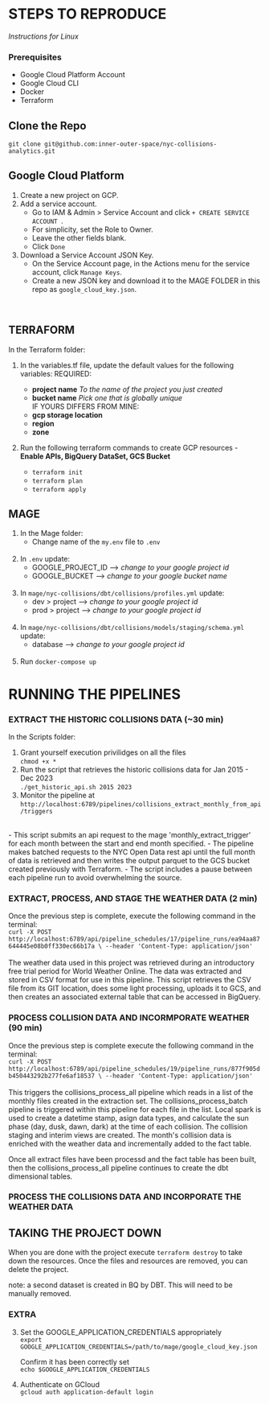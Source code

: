 # STEPS TO REPRODUCE
_Instructions for Linux_ 
### Prerequisites
- Google Cloud Platform Account
- Google Cloud CLI
- Docker
- Terraform 

## Clone the Repo </br>
`git clone git@github.com:inner-outer-space/nyc-collisions-analytics.git`

 
## Google Cloud Platform  
1. Create a new project on GCP.
2. Add a service account.
    - Go to IAM & Admin > Service Account and click `+ CREATE SERVICE ACCOUNT `.
    - For simplicity, set the Role to Owner.
    - Leave the other fields blank.
    - Click `Done`
3. Download a Service Account JSON Key. 
    - On the Service Account page, in the Actions menu for the service account, click  `Manage Keys`.
    - Create a new JSON key and download it to the MAGE FOLDER in this repo as `google_cloud_key.json`.
<br/>

## TERRAFORM
In the Terraform folder: <br/>
1. In the variables.tf file, update the default values for the following variables:
    REQUIRED: 
    -  **project name**   _To the name of the project you just created_
    -  **bucket name**  _Pick one that is globally unique_ <br/>
    IF YOURS DIFFERS FROM MINE: 
    -  **gcp storage location** 
    -  **region** 
    -  **zone**

2. Run the following terraform commands to create GCP resources - **Enable APIs, BigQuery DataSet, GCS Bucket** </br>

    - `terraform init`
    - `terraform plan`
    - `terraform apply`


## MAGE 
1. In the Mage folder: <br/>
   - Change name of the `my.env` file to `.env`
   <br/>
2. In `.env` update: </br>
   - GOOGLE_PROJECT_ID  --> _change to your google project id_
   - GOOGLE_BUCKET --> _change to your google bucket name_
   <br/>
3. In `mage/nyc-collisions/dbt/collisions/profiles.yml` update: </br>
   - dev > project -->  _change to your google project id_ 
   - prod > project -->  _change to your google project id_
   <br/>
4. In `mage/nyc-collisions/dbt/collisions/models/staging/schema.yml` update: </br>
   - database -->  _change to your google project id_
    <br/>
5. Run `docker-compose up`


# RUNNING THE PIPELINES 

### EXTRACT THE HISTORIC COLLISIONS DATA (~30 min)
In the Scripts folder: </br> 
1. Grant yourself execution privilidges on all the files<br/>
   `chmod +x *`
2. Run the script that retrieves the historic collisions data for Jan 2015 - Dec 2023 <br/>
   `./get_historic_api.sh 2015 2023` </br>
3. Monitor the pipeline at `http://localhost:6789/pipelines/collisions_extract_monthly_from_api/triggers`  
</br>
 - This script submits an api request to the mage 'monthly_extract_trigger' for each month between the start and end month specified.
 - The pipeline makes batched requests to the NYC Open Data rest api until the full month of data is retrieved and then writes the output parquet to the GCS bucket created previously with Terraform.
 - The script includes a pause between each pipeline run to avoid overwhelming the source. 
</br>

### EXTRACT, PROCESS, AND STAGE THE WEATHER DATA (2 min)
Once the previous step is complete, execute the following command in the terminal: </br>
`curl -X POST http://localhost:6789/api/pipeline_schedules/17/pipeline_runs/ea94aa87644445e08b0ff330ec66b17a \
  --header 'Content-Type: application/json'` </br>
</br>
The weather data used in this project was retrieved during an introductory free trial period for World Weather Online. The data was extracted and stored in CSV format for use in this pipeline. This script retrieves the CSV file from its GIT location, does some light processing, uploads it to GCS, and then creates an associated external table that can be accessed in BigQuery.  

### PROCESS COLLISION DATA AND INCORMPORATE WEATHER (90 min)
Once the previous step is complete execute the following command in the terminal:</br>
`curl -X POST http://localhost:6789/api/pipeline_schedules/19/pipeline_runs/877f905db450443292b277fe6af18537 \
  --header 'Content-Type: application/json'` </br>
</br>
This triggers the collisions_process_all pipeline which reads in a list of the monthly files created in the extraction set. The collisions_process_batch pipeline is triggered within this pipeline for each file in the list. Local spark is used to create a datetime stamp, asign data types, and calculate the sun phase (day, dusk, dawn, dark) at the time of each collision. The collision staging and interim views are created. The month's collision data is enriched with the weather data and incrementally added to the fact table.    

Once all extract files have been processd and the fact table has been built, then the collisions_process_all pipeline continues to create the dbt dimensional tables. 
  
### PROCESS THE COLLISIONS DATA AND INCORPORATE THE WEATHER DATA 


## TAKING THE PROJECT DOWN 
When you are done with the project execute `terraform destroy` to take down the resources. Once the files and resources are removed, you can delete the project.   

note: a second dataset is created in BQ by DBT. This will need to be manually removed. 

### EXTRA 
3. Set the GOOGLE_APPLICATION_CREDENTIALS appropriately</br>
   `export GOOGLE_APPLICATION_CREDENTIALS=/path/to/mage/google_cloud_key.json`

    Confirm it has been correctly set </br>
   `echo $GOOGLE_APPLICATION_CREDENTIALS`

4. Authenticate on GCloud </br>
   `gcloud auth application-default login`
